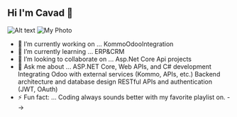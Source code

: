 ## Hi I'm Cavad 👋

![Alt text](image-url)
![My Photo](https://thefictionalfanatic1.wordpress.com/wp-content/uploads/2023/03/nagi-2910509735-e1679362302540.jpg?w=1078)

- 🔭 I’m currently working on ...
KommoOdooIntegration
- 🌱 I’m currently learning ...
ERP&CRM
- 👯 I’m looking to collaborate on ...
Asp.Net Core Api projects
- 💬 Ask me about ...
ASP.NET Core, Web APIs, and C# development
Integrating Odoo with external services (Kommo, APIs, etc.)
Backend architecture and database design
RESTful APIs and authentication (JWT, OAuth)
- ⚡ Fun fact: ...
Coding always sounds better with my favorite playlist on.
-->
